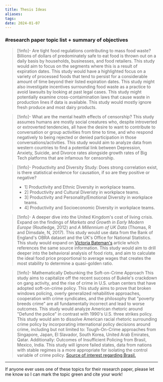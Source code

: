 ```yaml
---
title: Thesis Ideas
aliases: 
tags: 
date: 2024-01-07
---
```


### #research paper topic list + summary of objectives

> [!info]- Are tight food regulations contributing to mass food waste?
> Billions of dollars of predominately safe to eat food is thrown out on a daily basis by households, businesses, and food retailers. This study would aim to focus on the segments where this is a result of expiration dates. This study would have a highlighted focus on a variety of processed foods that tend to persist for a considerable amount of time beyond their listed expiration dates. This study might also investigate incentives surrounding food waste as a practice to avoid lawsuits by looking at past legal cases. This study might potentially examine cross-contaimination laws that cause waste in production lines if data is available. This study would mostly ignore fresh produce and most dairy products.

> [!info]- What are the mental health effects of censorship?
> This study assumes humans are mostly social creatures who, despite introverted or extroverted tendencies, all have the desire to want to contribute to conversation or group activities from time to time, and who respond negatively to being rejected or denied participation in those conversations/activities. This study would aim to analyze data from western countries to find a potential link between Depression, Anxiety, Suicide, and Divorce rates alongside growth rates of Big Tech platforms that are infamous for censorship.

> [!info]- Productivity and Diversity Study: Does strong correlation exist, is there statistical evidence for causation, if so are they positive or negative?
> - 1] Productivity and Ethnic Diversity in workplace teams. 
> - 2] Productivity and Cultural Diveristy in workplace teams. 
> - 3] Productivity and Personality/Emotional Diversity in workplace teams. 
> - 4] Productivity and Socioeconomic Diversity in workplace teams.

> [!info]- A deeper dive into the United Kingdom's cost of living crisis.
> Expand on the findings of *Markets and Growth in Early Modern Europe* (Routledge, 2012) and *A Millennium of UK Data* (Thomas, R and Dimsdale, N, 2017). This study would use data from the Bank of England's OBRA dataset and the UK's Office for National Statistics. This study would expand on <a href="https://www.magzter.com/stories/education/BBC-History-UK/HARD-TIMES-WHAT-CENTURIES-OF-COSTOFLIVING-CRISES-REVEAL">Victoria Bateman's</a> article which references the same source information. This study would aim to drill deeper into the behavioral analysis of food riots, and aim to calculate the ideal food price proportional to average wages that creates the most stability to determine a quasi-golden ratio.

> [!info]- Mathematically Debunking the Soft-on-Crime Approach
> This study aims to capitalize off the recent success of Bukele's crackdown on gang activity, and the rise of crime in U.S. urban centers that have adopted soft-on-crime policy. This study aims to prove that broken windows policing, overly generalized rehabilitive approaches, cooperation with crime syndicates, and the philosophy that "poverty breeds crime" are all fundamentally incorrect and lead to worse outcomes. This study would analyze American rhetoric around "Defund the police" in contrast with 1990's U.S. three strikes policy. This study would aim to dissolve American racial rhetoric surrounding crime policy by incorporating international policy decisions around crime, including but not limited to: Tough-On-Crime approaches from Singapore, Japan, El Slavador, South Korea, United Arab Emirates, Qatar. Additionally: Outcomes of Insufficient Policing from Brasil, Mexico, India. This study will ignore failed states, data from nations with stable regimes is a more appropriate for isolating the control variable of crime policy. <a href="https://www.youtube.com/watch?v=hd3HrbjaVMk">Source of interest regarding Brasil.</a> 



---
If anyone ever uses one of these topics for their research paper, please let me know so I can mark the topic green and cite your work!
